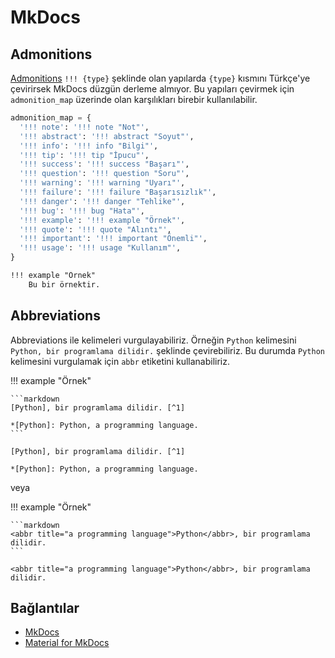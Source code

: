 <!-- markdownlint-disable MD046 -->
# MkDocs

## Admonitions

[Admonitions](https://squidfunk.github.io/mkdocs-material/reference/admonitions/) `!!! {type}` şeklinde olan yapılarda `{type}` kısmını Türkçe'ye çevirirsek MkDocs düzgün derleme almıyor. Bu yapıları çevirmek için `admonition_map` üzerinde olan karşılıkları birebir kullanılabilir.

```python
admonition_map = {
  '!!! note': '!!! note "Not"',
  '!!! abstract': '!!! abstract "Soyut"',
  '!!! info': '!!! info "Bilgi"',
  '!!! tip': '!!! tip "İpucu"',
  '!!! success': '!!! success "Başarı"',
  '!!! question': '!!! question "Soru"',
  '!!! warning': '!!! warning "Uyarı"',
  '!!! failure': '!!! failure "Başarısızlık"',
  '!!! danger': '!!! danger "Tehlike"',
  '!!! bug': '!!! bug "Hata"',
  '!!! example': '!!! example "Örnek"',
  '!!! quote': '!!! quote "Alıntı"',
  '!!! important': '!!! important "Önemli"',
  '!!! usage': '!!! usage "Kullanım"',
}
```

```markdown
!!! example "Örnek"
    Bu bir örnektir.
```

## Abbreviations

Abbreviations ile kelimeleri vurgulayabiliriz. Örneğin `Python` kelimesini `Python, bir programlama dilidir.` şeklinde çevirebiliriz. Bu durumda `Python` kelimesini vurgulamak için `abbr` etiketini kullanabiliriz.

!!! example "Örnek"

    ```markdown
    [Python], bir programlama dilidir. [^1]

    *[Python]: Python, a programming language.
    ```

    [Python], bir programlama dilidir. [^1]

    *[Python]: Python, a programming language.

veya

!!! example "Örnek"

    ```markdown
    <abbr title="a programming language">Python</abbr>, bir programlama dilidir.
    ```

    <abbr title="a programming language">Python</abbr>, bir programlama dilidir.

## Bağlantılar

- [MkDocs](https://www.mkdocs.org/)
- [Material for MkDocs](https://squidfunk.github.io/mkdocs-material/)

